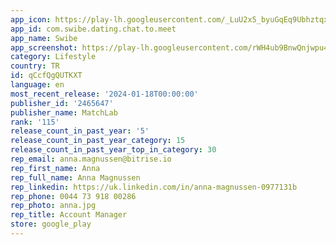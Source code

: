 ```yaml
---
app_icon: https://play-lh.googleusercontent.com/_LuU2x5_byuGqEq9UbhztqxMYgN1V25Ujmdk52gDbkr2mrELA7NQzHWZV9LzAF0z_A
app_id: com.swibe.dating.chat.to.meet
app_name: Swibe
app_screenshot: https://play-lh.googleusercontent.com/rWH4ub9BnwQnjwpu4JZOiYrPRqwaTnXgZODd6jOiSxu2DzokVia6jaPjZPM7gEzQFw
category: Lifestyle
country: TR
id: qCcfQgQUTKXT
language: en
most_recent_release: '2024-01-18T00:00:00'
publisher_id: '2465647'
publisher_name: MatchLab
rank: '115'
release_count_in_past_year: '5'
release_count_in_past_year_category: 15
release_count_in_past_year_top_in_category: 30
rep_email: anna.magnussen@bitrise.io
rep_first_name: Anna
rep_full_name: Anna Magnussen
rep_linkedin: https://uk.linkedin.com/in/anna-magnussen-0977131b
rep_phone: 0044 73 918 00286
rep_photo: anna.jpg
rep_title: Account Manager
store: google_play
---
```

